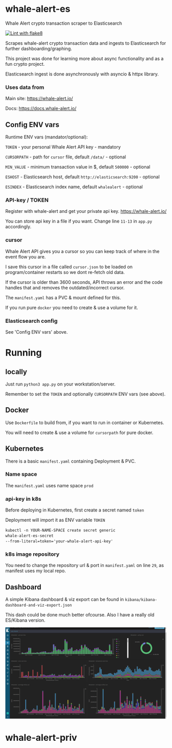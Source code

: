# whale-alert-es
Whale Alert crypto transaction scraper to Elasticsearch


[![Lint with flake8](https://github.com/apider/whale-alert-es-pub/actions/workflows/flake8-lint.yml/badge.svg)](https://github.com/apider/whale-alert-es-pub/actions/workflows/flake8-lint.yml)


Scrapes whale-alert crypto transaction data and ingests to Elasticsearch for further dashboarding/graphing.

This project was done for learning more about async functionality and as a fun crypto project.

Elasticsearch ingest is done asynchronously with asyncio & httpx library.
### Uses data from
Main site: 
https://whale-alert.io/

Docs: 
https://docs.whale-alert.io/

## Config ENV vars
Runtime ENV vars (mandator/optional):

<code>TOKEN</code> - your personal Whale Alert API key - mandatory

<code>CURSORPATH</code> - path for <code>cursor</code> file, default <code>/data/</code> - optional

<code>MIN_VALUE</code> - minimum transaction value in $, default <code>500000</code> - optional

<code>ESHOST</code> - Elasticsearch host, default <code>http://elasticsearch:9200</code> - optional

<code>ESINDEX</code> - Elasticsearch index name, default <code>whalealert</code> - optional

### API-key / TOKEN
Register with whale-alert and get your private api key. https://whale-alert.io/

You can store api key in a file if you want. 
Change line <code>11-13</code> in <code>app.py</code> accordingly.

### cursor
Whale Alert API gives you a cursor so you can keep track of where in the event flow you are.

I save this cursor in a file called <code>cursor.json</code> to be loaded on program/container restarts so we dont re-fetch old data.

If the cursor is older than 3600 seconds, API throws an error and the code handles that and removes the outdated/incorrect cursor.

The <code>manifest.yaml</code> has a PVC & mount defined for this.

If you run pure <code>docker</code> you need to create & use a volume for it.

### Elasticsearch config
See 'Config ENV vars' above.

# Running
## locally
Just run <code>python3 app.py</code> on your workstation/server.

Remember to set the <code>TOKEN</code> and optionally <code>CURSORPATH</code> ENV vars (see above).
## Docker
Use <code>Dockerfile</code> to build from, if you want to run in container or Kubernetes.

You will need to create & use a volume for <code>cursorpath</code> for pure docker.

## Kubernetes
There is a basic <code>manifest.yaml</code> containing Deployment & PVC.
### Name space
The <code>manifest.yaml</code> uses name space <code>prod</code>
### api-key in k8s
Before deploying in Kubernetes, first create a secret named <code>token</code>

Deployment will import it as ENV variable <code>TOKEN</code>

<code>kubectl -n YOUR-NAME-SPACE create secret generic whale-alert-es-secret --from-literal=token='your-whale-alert-api-key'</code>

### k8s image repository
You need to change the repository url & port in <code>manifest.yaml</code> on line <code>29</code>, as manifest uses my local repo.

## Dashboard
A simple Kibana dashboard & viz export can be found in <code>kibana/kibana-dashboard-and-viz-export.json</code>

This dash could be done much better ofcourse. Also I have a really old ES/Kibana version.

![alt text](https://github.com/apider/whale-alert-es/blob/master/kibana/dashboard.png?raw=true)
# whale-alert-priv
